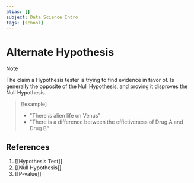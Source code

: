 ```yaml
---
alias: []
subject: Data Science Intro
tags: [school]
---
```

# Alternate Hypothesis

> [!note]
> The claim a Hypothesis tester is trying to find evidence in favor of. Is generally the opposite of the Null Hypothesis, and proving it disproves the Null Hypothesis.

> [!example]
> - "There *is* alien life on Venus"
> - "There is a difference between the effictiveness of Drug A and Drug B"

## References
1. [[Hypothesis Test]]
2. [[Null Hypothesis]]
3. [[P-value]]